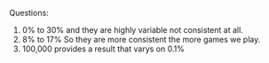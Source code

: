 Questions:
1. 0% to 30% and they are highly variable not consistent at all.
2. 8% to 17% So they are more consistent the more games we play.
3. 100,000 provides a result that varys on 0.1%